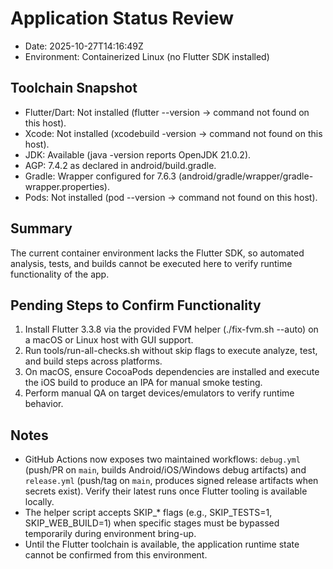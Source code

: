 # Application Status Review

- Date: 2025-10-27T14:16:49Z
- Environment: Containerized Linux (no Flutter SDK installed)

## Toolchain Snapshot
- Flutter/Dart: Not installed (flutter --version → command not found on this host).
- Xcode: Not installed (xcodebuild -version → command not found on this host).
- JDK: Available (java -version reports OpenJDK 21.0.2).
- AGP: 7.4.2 as declared in android/build.gradle.
- Gradle: Wrapper configured for 7.6.3 (android/gradle/wrapper/gradle-wrapper.properties).
- Pods: Not installed (pod --version → command not found on this host).

## Summary
The current container environment lacks the Flutter SDK, so automated analysis, tests, and builds cannot be executed here to verify runtime functionality of the app.

## Pending Steps to Confirm Functionality
1. Install Flutter 3.3.8 via the provided FVM helper (./fix-fvm.sh --auto) on a macOS or Linux host with GUI support.
2. Run tools/run-all-checks.sh without skip flags to execute analyze, test, and build steps across platforms.
3. On macOS, ensure CocoaPods dependencies are installed and execute the iOS build to produce an IPA for manual smoke testing.
4. Perform manual QA on target devices/emulators to verify runtime behavior.

## Notes
- GitHub Actions now exposes two maintained workflows: `debug.yml` (push/PR on `main`, builds Android/iOS/Windows debug artifacts) and `release.yml` (push/tag on `main`, produces signed release artifacts when secrets exist). Verify their latest runs once Flutter tooling is available locally.
- The helper script accepts SKIP_* flags (e.g., SKIP_TESTS=1, SKIP_WEB_BUILD=1) when specific stages must be bypassed temporarily during environment bring-up.
- Until the Flutter toolchain is available, the application runtime state cannot be confirmed from this environment.
